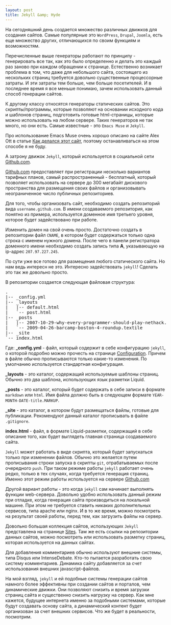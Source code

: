 ```yaml
--- 
layout: post
title: Jekyll &amp; Hyde
---
```

На сегодняшний день создается множество различных движков для создания сайтов. Самые популярные это <code>WordPress</code>, <code>Drupal</code>, <code>Joomla</code>, есть еще множество других, отличающихся по своим функциям и возможностям. 

Перечисленные выше генераторы работают по принципу - генерировать все так, как это было определенно и делать это каждый раз заново при каждом обращении к странице. Естественно возникает проблема в том, что даже для небольшого сайта, состоящего из нескольких страниц требуется довольно существенные процессорные затраты. И эти затраты тем больше, чем больше посетителей. И в последнее время я все меньше понимаю, зачем использовать данный способ генерации сайтов.

К другому классу относятся генераторы статических сайтов. Это скрипты/программы, которые позволяют на основании исходного кода и шаблонов страниц, подготовить готовые html-страницы, которые можно использовать на любом сервере. Таких генераторов не так много, но они есть. Самые известные - это <code>Emacs Muse</code> и <code>Jekyll</code>. 
<!--more-->
Про использование Emacs Muse очень хорошо описано на сайте Alex Ott в статье <a href="http://alexott.net/ru/writings/EmacsMuseMyPage.html">Как делался этот сайт</a>, поэтому останавливаться на этом способе я не буду.

А затрону движок <code>Jekyll</code>, который используется в социальной сети <a href="http://pages.github.com">Github.com</a>. 

<a href="http://pages.github.com">Github.com</a> предоставляет при регистрации несколько вариантов тарифных планов, самый распространенный - бесплатный, который позволяет использовать на сервере до 300 мегабайт дискового пространства для размещения своих файлов и организовывать неограниченное число публичных репозиториев. 

Для того, чтобы организовать сайт, необходимо создать репозиторий вида <code>username.github.com</code>. В имени создаваемого репозитория, как понятно из примера, используется доменное имя третьего уровня, которое будет задействовано при работе. 

Изменить домен на свой очень просто. Достаточно создать в репозитории файл <code>CNAME</code>, в котором будет содержаться только одна строка с именем нужного домена. После чего в панели регистратора доменного имени необходимо создать запись типа <strong>A</strong>, указывающую на ip-адрес <code>207.97.227.245</code>.

По сути уже все готово для размещения любого статического сайта. Но нам ведь интересн не это. Интересно задействовать <code>jekyll</code>! Сделать это так же довольно просто.

В репозитории создается следующая файловая структура:
<pre>.
|-- _config.yml
|-- _layouts
|   |-- default.html
|   `-- post.html
|-- _posts
|   |-- 2007-10-29-why-every-programmer-should-play-nethack.textile
|   `-- 2009-04-26-barcamp-boston-4-roundup.textile
|-- _site
`-- index.html</pre>

Где:
<strong>_config.yml</strong> - файл, который содержит в себе конфигурацию <code>jekyll</code>, о которой подробно можно прочесть на странице <a href="https://github.com/mojombo/jekyll/wiki/configuration">Configuration</a>. Причем в файле обычно прописываются только какие-то изменения. По умолчанию используется стандартная конфигурация.

<strong>_layouts</strong> - это каталог, содержащий используемые шаблоны страниц. Обычно это два шаблона, использующих язык разметки Liquid.

<strong>_posts</strong> - это каталог, который будет содержать в себе записи в формате <code>markdown</code> или <code>html</code>. Имя файла должно быть в следующем формате <code>YEAR-MONTH-DATE-title.MARKUP</code>.

<strong>_site</strong> - это каталог, в котором будут размещаться файлы, готовые для публикации. Рекомендуют данный каталог прописывать в файле <code>.gitignore</code>.

<strong>index.html</strong> - файл, в формате Liquid-разметки, содержащий в себе описание того, как будет выглядеть главная страница создаваемого сайта. 

<code>Jekyll</code> может работать в виде скрипта, который будет запускаться только при изменении файлов. Обычно это желается путем прописывания строки запуска в скрипты <code>git</code>, отрабатываемых после очередного <code>push</code>. При таком режиме работы <code>jekyll</code> работает очень редко, только в тех случаях, когда требуется генерация страниц. Именно этот режим работы используется на сервере <a href="https://github.com">Github.com</a>

Другой вариант работы - это когда <code>jekyll</code> сам начинает выполнять функции web-сервера. Довольно удобно использовать данный режим при отладке, когда генерация сайта производиться на локальной машине. При этом не требуется ставить никаких дополнительных сервисов, типа apache или nginx. И в то же время, можно посмотреть на результат своей работы, перед тем, как загрузить файлы на сервер.

Довольно большая коллекция сайтов, использующих <code>Jekyll</code> представлена на странице <a href="https://github.com/mojombo/jekyll/wiki/sites">Sites</a>. Там же есть ссылки на репозитории данных сайтов, можно посмотреть или использовать разметку страниц, которая используется на данных сайтах. 

Для добавления комментариев обычно используют внешние системы, типа Disqus или IntenseDebate. Кто-то пытается разработать свою систему комментариев. Динамика сайту добавляется за счет использования внешних javascript-файлов. 

На мой взгляд, <code>jekyll</code> и ей подобные системы генерации сайтов намного более эффективны при создании сайтов и порталов, чем динамические движки. Они позволяют снизить и время загрузки страниц сайта и существенно снизить нагрузку на сервер. Как мне кажется, будущее интернета именно за подобными системами, которые будут создавать основу сайта, а динамический контент будет организован за счет внешних сервисов. Что же будет в реальности, посмотрим.
